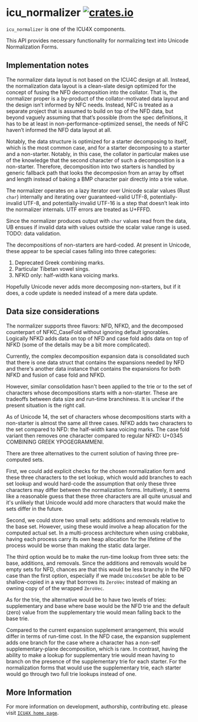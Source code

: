 # icu_normalizer [![crates.io](https://img.shields.io/crates/v/icu_normalizer)](https://crates.io/crates/icu_normalizer)

`icu_normalizer` is one of the ICU4X components.

This API provides necessary functionality for normalizing text into Unicode
Normalization Forms.

## Implementation notes

The normalizer data layout is not based on the ICU4C design at all. Instead, the normalization
data layout is a clean-slate design optimized for the concept of fusing the NFD decomposition
into the collator. That is, the normalizer proper is a by-product of the collator-motivated
data layout and the design isn’t informed by NFC needs. Instead, NFC is treated as a separate
project that is assumed to build on top of the NFD data, but beyond vaguely assuming that
that’s possible (from the spec definitions, it has to be at least in non-performance-optimized
sense), the needs of NFC haven’t informed the NFD data layout at all.

Notably, the data structure is optimized for a starter decomposing to itself, which is the
most common case, and for a starter decomposing to a starter and a non-starter. Notably, in
this case, the collator in particular makes use of the knowledge that the second character
of such a decomposition is a non-starter. Therefore, decomposition into two starters is
handled by generic fallback path that looks the decomposion from an array by offset and length
instead of baking a BMP character pair directly into a trie value.

The normalizer operates on a lazy iterator over Unicode scalar values (Rust `char`) internally
and iterating over guaranteed-valid UTF-8, potentially-invalid UTF-8, and potentially-invalid
UTF-16 is a step that doesn’t leak into the normalizer internals. UTF errors are treated as
U+FFFD.

Since the normalizer produces output with `char` values read from the data, UB ensues if
invalid data with values outside the scalar value range is used. TODO: data validation.

The decompositions of non-starters are hard-coded. At present in Unicode, these appear
to be special cases falling into three categories:

1. Deprecated Greek combining marks.
2. Particular Tibetan vowel sings.
3. NFKD only: half-width kana voicing marks.

Hopefully Unicode never adds more decomposing non-starters, but if it does, a code update
is needed instead of a mere data update.

## Data size considerations

The normalizer supports three flavors: NFD, NFKD, and the decomposed counterpart of
NFKC_CaseFold without ignoring default ignorables. Logically NFKD adds data on top of NFD
and case fold adds data on top of NFKD (some of the details may be a bit more complicated).

Currently, the complex decomposition expansion data is consolidated such that there is one
data struct that contains the expansions needed by NFD and there's another data instance
that contains the expansions for both NFKD and fusion of case fold and NFKD.

However, similar consolidation hasn't been applied to the trie or to the set of characters
whose decompositions starts with a non-starter. These are tradeoffs between data size and
run-time branchiness. It is unclear if the present situation is the right call.

As of Unicode 14, the set of characters whose decompositions starts with a non-starter
is almost the same all three cases. NFKD adds two characters to the set compared to NFD:
the half-width kana voicing marks. The case fold variant then removes one character
compared to regular NFKD: U+0345 COMBINING GREEK YPOGEGRAMMENI.

There are three alternatives to the current solution of having three pre-computed sets.

First, we could add explicit checks for the chosen normalization form and these three
characters to the set lookup, which would add branches to each set lookup and would
hard-code the assumption that only these three characters may differ between the
normalization forms. Intuitively, it seems like a reasonable guess that these three
characters are all quite unusual and it's unlikely that Unicode would add more
characters that would make the sets differ in the future.

Second, we could store two small sets: additions and removals relative to the base set.
However, using these would involve a heap allocation for the computed actual set.
In a multi-process architecture when using crabbake, having each process carry its
own heap allocation for the lifetime of the process would be worse than making the
static data larger.

The third option would be to make the run-time lookup from three sets: the base,
additions, and removals. Since the additions and removals would be empty sets for NFD,
chances are that this would be less branchy in the NFD case than the first option,
especially if we made `UnicodeSet` be able to be shallow-copied in a way that borrows
its `ZeroVec` instead of making an owning copy of of the wrapped `ZeroVec`.

As for the trie, the alternative would be to have two levels of tries: supplementary
and base where base would be the NFD trie and the default (zero) value from the
supplementary trie would mean falling back to the base trie.

Compared to the current expansion supplement arrangement, this would differ in terms
of run-time cost. In the NFD case, the expansion supplement adds one branch for the
case where a character has a non-self supplementary-plane decomposition, which is
rare. In contrast, having the ability to make a lookup for supplementary trie would
mean having to branch on the presence of the supplementary trie for each starter.
For the normalization forms that would use the supplementary trie, each starter
would go through two full trie lookups instead of one.

## More Information

For more information on development, authorship, contributing etc. please visit [`ICU4X home page`](https://github.com/unicode-org/icu4x).
